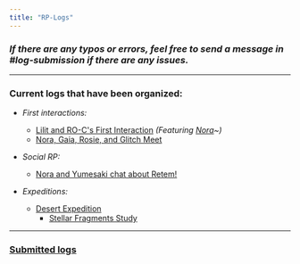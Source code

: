 ```yaml
---
title: "RP-Logs"
---
```


### *If there are any typos or errors, feel free to send a message in #log-submission if there are any issues.*

---

### Current logs that have been organized:

- *First interactions:*
	- [Lilit and RO-C's First Interaction](SubIndexes/Logs/finishedlogs/firstinteractions/LilitROCsFirstInteraction.md) *(Featuring [Nora](SubIndexes/Characters/Nora.md)~)*
	- [Nora, Gaia, Rosie, and Glitch Meet](SubIndexes/Logs/finishedlogs/firstinteractions/NoraGaiaRosieAndGlitchMeet.md)


- *Social RP:*
	- [Nora and Yumesaki chat about Retem!](SubIndexes/Logs/finishedlogs/SocialRP/NoraAndYumesakiChatAboutRetem..md)

- *Expeditions:*
	- [Desert Expedition](SubIndexes/Logs/finishedlogs/Expeditions/DesertExpedition.md) 
		- [Stellar Fragments Study](SubIndexes/Logs/finishedlogs/Expeditions/StellarFragmentsPaper.md)

---

### [Submitted logs](SubIndexes/Logs/submittedlogs/SubmittedLogsIndex.md)
